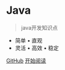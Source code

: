 # Java
> java开发知识点
- 简单 • 直观 
- 灵活 • 高效 • 稳定  

[GitHub](https://github.com/docsifyjs/docsify/)
[开始阅读](/菜单/1面向对象编程有哪些特征.md)

